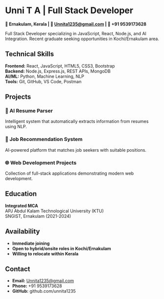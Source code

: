 # Unni T A | Full Stack Developer

**📍 Ernakulam, Kerala | 📧 Unnita1235@gmail.com | 📱 +91 9539173628**

Full Stack Developer specializing in JavaScript, React, Node.js, and AI Integration. Recent graduate seeking opportunities in Kochi/Ernakulam area.

## Technical Skills

**Frontend:** React, JavaScript, HTML5, CSS3, Bootstrap  
**Backend:** Node.js, Express.js, REST APIs, MongoDB  
**AI/ML:** Python, Machine Learning, NLP  
**Tools:** Git, GitHub, VS Code, Postman

## Projects

### 🤖 AI Resume Parser
Intelligent system that automatically extracts information from resumes using NLP.

### 💼 Job Recommendation System  
AI-powered platform that matches job seekers with suitable positions.

### 🌐 Web Development Projects
Collection of full-stack applications demonstrating modern web development.

## Education

**Integrated MCA**  
APJ Abdul Kalam Technological University (KTU)  
SNGIST, Ernakulam (2021-2024)

## Availability

- **Immediate joining**
- **Open to hybrid/onsite roles in Kochi/Ernakulam**
- **Willing to relocate within Kerala**

## Contact

- **Email:** Unnita1235@gmail.com
- **Phone:** +91 9539173628
- **GitHub:** github.com/unnita1235
